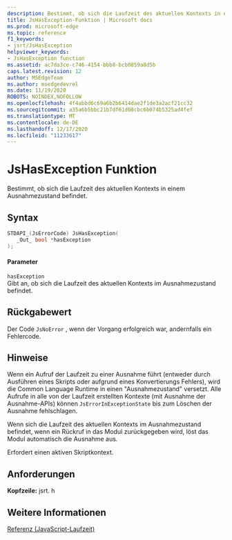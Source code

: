 ```yaml
---
description: Bestimmt, ob sich die Laufzeit des aktuellen Kontexts in einem Ausnahmezustand befindet.
title: JsHasException-Funktion | Microsoft docs
ms.prod: microsoft-edge
ms.topic: reference
f1_keywords:
- jsrt/JsHasException
helpviewer_keywords:
- JsHasException function
ms.assetid: ac7da3ce-c746-4154-bbb8-bcb0859a8d5b
caps.latest.revision: 12
author: MSEdgeTeam
ms.author: msedgedevrel
ms.date: 11/19/2020
ROBOTS: NOINDEX,NOFOLLOW
ms.openlocfilehash: 4f4abbd6c69a6b2b6414dae2f1de3a2acf21cc32
ms.sourcegitcommit: a35a6b5bbc21b7df61d08cbc6b074b5325ad4fef
ms.translationtype: MT
ms.contentlocale: de-DE
ms.lasthandoff: 12/17/2020
ms.locfileid: "11233617"
---
```

# JsHasException Funktion

Bestimmt, ob sich die Laufzeit des aktuellen Kontexts in einem Ausnahmezustand befindet.  
  
## Syntax  
  
```cpp  
STDAPI_(JsErrorCode) JsHasException(  
   _Out_ bool *hasException  
);  
```  
  
#### Parameter  
 `hasException`  
 Gibt an, ob sich die Laufzeit des aktuellen Kontexts im Ausnahmezustand befindet.  
  
## Rückgabewert  
 Der Code `JsNoError` , wenn der Vorgang erfolgreich war, andernfalls ein Fehlercode.  
  
## Hinweise  
 Wenn ein Aufruf der Laufzeit zu einer Ausnahme führt (entweder durch Ausführen eines Skripts oder aufgrund eines Konvertierungs Fehlers), wird die Common Language Runtime in einen "Ausnahmezustand" versetzt. Alle Aufrufe in alle von der Laufzeit erstellten Kontexte (mit Ausnahme der Ausnahme-APIs) können `JsErrorInExceptionState` bis zum Löschen der Ausnahme fehlschlagen.  
  
 Wenn sich die Laufzeit des aktuellen Kontexts im Ausnahmezustand befindet, wenn ein Rückruf in das Modul zurückgegeben wird, löst das Modul automatisch die Ausnahme aus.  
  
 Erfordert einen aktiven Skriptkontext.  
  
## Anforderungen  
 **Kopfzeile:** jsrt. h  
  
## Weitere Informationen  
 [Referenz (JavaScript-Laufzeit)](../chakra-hosting/reference-javascript-runtime.md)
